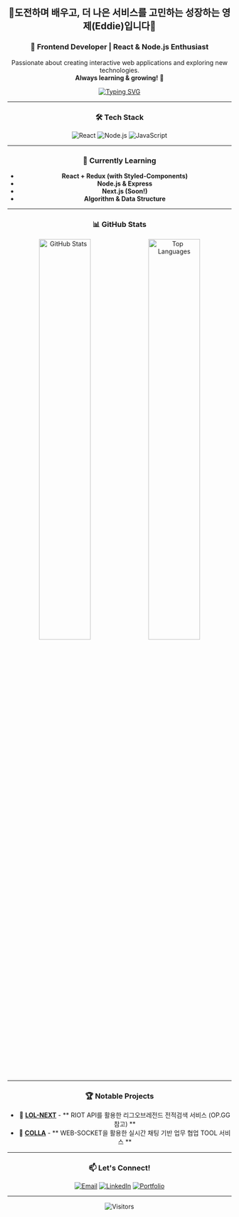 <div align="center">

  ## 👋도전하며 배우고, 더 나은 서비스를 고민하는 성장하는 영제(Eddie)입니다👋
  ### 🚀 Frontend Developer | React & Node.js Enthusiast  
  Passionate about creating interactive web applications and exploring new technologies.  
  **Always learning & growing!** 🚀  

  [![Typing SVG](https://readme-typing-svg.demolab.com?font=Fira+Code&weight=600&size=20&pause=1000&color=1AFFC6&width=435&lines=Frontend+Developer;React+%7C+Node.js+%7C+Next.js;Always+Learning!+🚀)](https://git.io/typing-svg)

  ---
  
  ### 🛠 Tech Stack  
  ![React](https://img.shields.io/badge/React-20232A?style=for-the-badge&logo=react&logoColor=61DAFB)
  ![Node.js](https://img.shields.io/badge/Node.js-339933?style=for-the-badge&logo=nodedotjs&logoColor=white)
  ![JavaScript](https://img.shields.io/badge/JavaScript-F7DF1E?style=for-the-badge&logo=javascript&logoColor=black)

  ---
  
  ### 🚀 Currently Learning
  - **React + Redux (with Styled-Components)**
  - **Node.js & Express**
  - **Next.js (Soon!)**
  - **Algorithm & Data Structure**
  
  ---
  
  ### 📊 GitHub Stats  
  <img src="https://github-readme-stats.vercel.app/api?username=Eddie0102&show_icons=true&theme=radical" alt="GitHub Stats" width="48%"/>  
  <img src="https://github-readme-stats.vercel.app/api/top-langs/?username=Eddie0102&layout=compact&theme=radical" alt="Top Languages" width="48%"/>  

  ---
  
  ### 🏆 Notable Projects
  - 🔹 [**LOL-NEXT**](https://github.com/SeyongA/lol-next.git) - ** RIOT API를 활용한 리그오브레전드 전적검색 서비스 (OP.GG참고) **
  - 🔹 [**COLLA**](https://github.com/akdlstla/colla.git) - ** WEB-SOCKET을 활용한 실시간 채팅 기반 업무 협업 TOOL 서비스 **
  
  ---
  
  ### 📫 Let's Connect!
  [![Email](https://img.shields.io/badge/Email-D14836?style=flat&logo=gmail&logoColor=white)](mailto:your-email@example.com)
  [![LinkedIn](https://img.shields.io/badge/LinkedIn-0A66C2?style=flat&logo=linkedin&logoColor=white)](https://www.linkedin.com/in/your-profile/)
  [![Portfolio](https://img.shields.io/badge/Portfolio-000000?style=flat&logo=notion&logoColor=white)](https://your-portfolio-link.com)

  ---
  
  ![Visitors](https://visitor-badge.glitch.me/badge?page_id=Eddie0102.Eddie0102)

</div>



<!--
**Eddie0102/Eddie0102** is a ✨ _special_ ✨ repository because its `README.md` (this file) appears on your GitHub profile.

Here are some ideas to get you started:

- 🔭 I’m currently working on ...
- 🌱 I’m currently learning ...
- 👯 I’m looking to collaborate on ...
- 🤔 I’m looking for help with ...
- 💬 Ask me about ...
- 📫 How to reach me: ...
- 😄 Pronouns: ...
- ⚡ Fun fact: ...
-->
